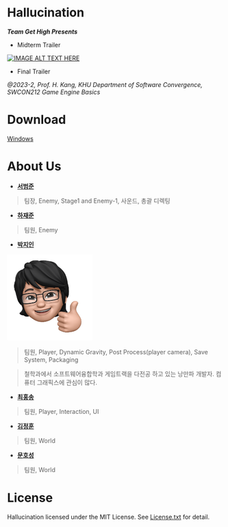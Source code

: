 # Hallucination
**_Team Get High Presents_**

- Midterm Trailer 

[![IMAGE ALT TEXT HERE](https://img.youtube.com/vi/oOxi5Nnza6c/0.jpg)](https://www.youtube.com/watch?v=oOxi5Nnza6c)

- Final Trailer  


_@2023-2, Prof. H. Kang, KHU Department of Software Convergence, SWCON212 Game Engine Basics_


# Download
[Windows]()

# About Us
* [**서범준**](https://github.com/Seo-BJ)  
> 팀장, Enemy, Stage1 and Enemy-1, 사운드, 총괄 디렉팅

* [**하재준**](https://github.com/How0515)  
> 팀원, Enemy

* [**박지인**](https://github.com/nagi0101)  
<img src="./images/jiin.png" width=200px />

> 팀원, Player, Dynamic Gravity, Post Process(player camera), Save System, Packaging

>철학과에서 소프트웨어융합학과 게임트랙을 다전공 하고 있는 낭만파 개발자. 컴퓨터 그래픽스에 관심이 많다.



* [**최홍송**](https://github.com/bubbletok)  
>팀원, Player, Interaction, UI

* [**김정훈**](https://github.com/q910389942)  
>팀원, World

* [**문호성**](https://github.com/sim2han)  
>팀원, World

# License
Hallucination licensed under the MIT License. See [License.txt](./LICENSE.txt) for detail.